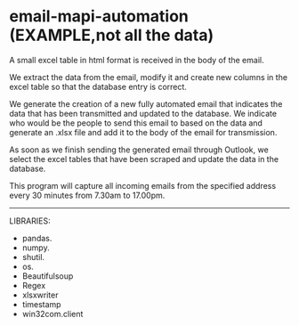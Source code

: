 # email-mapi-automation (EXAMPLE,not all the data)
A small excel table in html format is received in the body of the email.

We extract the data from the email, modify it and create new columns in the excel table so that the database entry is correct.

We generate the creation of a new fully automated email that indicates the data that has been transmitted and updated to the database. We indicate who would be the people to send this email to based on the data and generate an .xlsx file and add it to the body of the email for transmission.

As soon as we finish sending the generated email through Outlook, we select the excel tables that have been scraped and update the data in the database.

This program will capture all incoming emails from the specified address every 30 minutes from 7.30am to 17.00pm.

-----------------------------------------------------------------------------------------------------------

LIBRARIES:
- pandas.
- numpy.
- shutil.
- os.
- Beautifulsoup
- Regex
- xlsxwriter
- timestamp
- win32com.client
